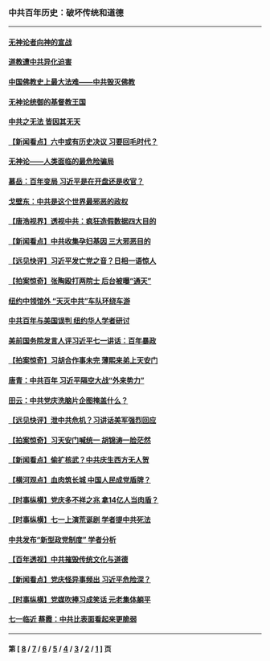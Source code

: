 ### 中共百年历史：破坏传统和道德
---
#### [无神论者向神的宣战](../../pages/nf1176114/n13281535.md?10290430) 
#### [道教遭中共异化迫害](../../pages/nf1176114/n13281463.md?10290430) 
#### [中国佛教史上最大法难——中共毁灭佛教](../../pages/nf1176114/n13281397.md?10290430) 
#### [无神论统御的基督教王国](../../pages/nf1176114/n13281280.md?10290430) 
#### [中共之无法 皆因其无天](../../pages/nf1176114/n13281088.md?10290430) 
#### [【新闻看点】六中或有历史决议 习要回毛时代？](../../pages/nf1176114/n13222895.md?10290430) 
#### [无神论——人类面临的最危险骗局](../../pages/nf1176114/n13196137.md?10290430) 
#### [慕岳：百年变局 习近平是在开盘还是收官？](../../pages/nf1176114/n13206516.md?10290430) 
#### [戈壁东：中共是这个世界最邪恶的政权](../../pages/nf1176114/n13085641.md?10290430) 
#### [【唐浩视界】透视中共：疯狂造假数据四大目的](../../pages/nf1176114/n13080590.md?10290430) 
#### [【新闻看点】中共收集孕妇基因 三大邪恶目的](../../pages/nf1176114/n13077182.md?10290430) 
#### [【远见快评】习近平发亡党之音？日相一语惊人](../../pages/nf1176114/n13074809.md?10290430) 
#### [【拍案惊奇】张陶殴打两院士 后台被曝“通天”](../../pages/nf1176114/n13070496.md?10290430) 
#### [纽约中领馆外 “天灭中共”车队环绕车游](../../pages/nf1176114/n13070693.md?10290430) 
#### [中共百年与美国误判 纽约华人学者研讨](../../pages/nf1176114/n13067969.md?10290430) 
#### [美前国务院发言人评习近平七一讲话：百年暴政](../../pages/nf1176114/n13066986.md?10290430) 
#### [【拍案惊奇】习胡合作事未完 薄熙来弟上天安门](../../pages/nf1176114/n13065867.md?10290430) 
#### [唐青：中共百年 习近平隔空大战“外来势力”](../../pages/nf1176114/n13065976.md?10290430) 
#### [田云：中共党庆洗脑片企图掩盖什么？](../../pages/nf1176114/n13064395.md?10290430) 
#### [【远见快评】泄中共危机？习讲话美军强烈回应](../../pages/nf1176114/n13064269.md?10290430) 
#### [【拍案惊奇】习天安门喊统一 胡锦涛一脸茫然](../../pages/nf1176114/n13063233.md?10290430) 
#### [【新闻看点】偷扩核武？中共庆生西方无人贺](../../pages/nf1176114/n13061263.md?10290430) 
#### [【横河观点】血肉筑长城 中国人民成党盾牌？](../../pages/nf1176114/n13061779.md?10290430) 
#### [【时事纵横】党庆多不祥之兆 拿14亿人当肉盾？](../../pages/nf1176114/n13061709.md?10290430) 
#### [【时事纵横】七一上演荒诞剧 学者提中共死法](../../pages/nf1176114/n13058990.md?10290430) 
#### [中共发布“新型政党制度” 学者分析](../../pages/nf1176114/n13056354.md?10290430) 
#### [【百年透视】中共摧毁传统文化与道德](../../pages/nf1176114/n13057253.md?10290430) 
#### [【新闻看点】党庆怪异事频出 习近平危险深？](../../pages/nf1176114/n13056781.md?10290430) 
#### [【时事纵横】党媒吹捧习成笑话 元老集体躺平](../../pages/nf1176114/n13056792.md?10290430) 
#### [七一临近 蔡霞：中共比表面看起来更脆弱](../../pages/nf1176114/n13056418.md?10290430) 

---
#### 第 [ [8](./8.md?10290430) / [7](./7.md?10290430) / [6](./6.md?10290430) / [5](./5.md?10290430) / [4](./4.md?10290430) / [3](./3.md?10290430) / [2](./2.md?10290430) / [1](./1.md?10290430) ] 页
